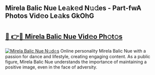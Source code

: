 ## Mirela Balic Nue Le𝚊k𝚎d N𝚞𝚍es - Part-fwA Photos Vid𝚎o Le𝚊ks GkOhG

# <h2><a href="http://fb71atj.evod.top/?m=Mirela+Balic+Nue">🔗 👉🔴 Mirela Balic Nue Vid𝚎o Ph𝚘t𝚘s</a></h2>

[![Mirela Balic Nue N𝚞d𝚎s](https://i.imgur.com/8V9OHl7.gif)](http://fb71atj.evod.top/?m=Mirela+Balic+Nue)
Online personality Mirela Balic Nue with a passion for dance and lifestyle, creating engaging content. As a public figure, Mirela Balic Nue understands the importance of maintaining a positive image, even in the face of adversity. 

